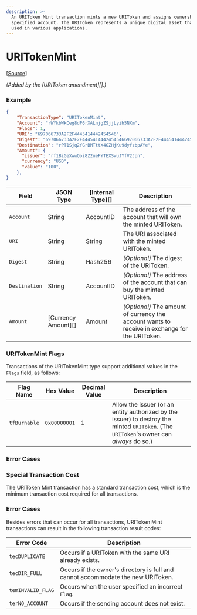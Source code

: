 ```yaml
---
description: >-
  An URIToken Mint transaction mints a new URIToken and assigns ownership to the
  specified account. The URIToken represents a unique digital asset that can be
  used in various applications.
---
```


# URITokenMint

\[[Source](https://github.com/Xahau/xahaud/blob/dev/src/ripple/app/tx/impl/URIToken.cpp)]

_(Added by the \[URIToken amendment]\[].)_

### Example

```json
{
    "TransactionType": "URITokenMint",
    "Account": "rWYkbWkCeg8dP6rXALnjgZSjjLyih5NXm",
    "Flags": 1,
    "URI": "697066733A2F2F4445414442454546",
    "Digest": "697066733A2F2F4445414442454546697066733A2F2F44454144424545467878",
    "Destination": "rPT1Sjq2YGrBMTttX4GZHjKu9dyfzbpAYe",
    "Amount": {
      "issuer": "rf1BiGeXwwQoi8Z2ueFYTEXSwuJYfV2Jpn",
      "currency": "USD",
      "value": "100",
    },
}
```



| Field         | JSON Type             | \[Internal Type]\[] | Description                                                                                    |
| ------------- | --------------------- | ------------------- | ---------------------------------------------------------------------------------------------- |
| `Account`     | String                | AccountID           | The address of the account that will own the minted URIToken.                                  |
| `URI`         | String                | String              | The URI associated with the minted URIToken.                                                   |
| `Digest`      | String                | Hash256             | _(Optional)_ The digest of the URIToken.                                                       |
| `Destination` | String                | AccountID           | _(Optional)_ The address of the account that can buy the minted URIToken.                      |
| `Amount`      | \[Currency Amount]\[] | Amount              | _(Optional)_ The amount of currency the account wants to receive in exchange for the URIToken. |

### URITokenMint Flags

Transactions of the URITokenMint type support additional values in the `Flags` field, as follows:

| Flag Name    | Hex Value    | Decimal Value | Description                                                                                                                             |
| ------------ | ------------ | ------------- | --------------------------------------------------------------------------------------------------------------------------------------- |
| `tfBurnable` | `0x00000001` | 1             | Allow the issuer (or an entity authorized by the issuer) to destroy the minted `URIToken`. (The `URIToken`'s owner can _always_ do so.) |

### Error Cases

### Special Transaction Cost

The URIToken Mint transaction has a standard transaction cost, which is the minimum transaction cost required for all transactions.

### Error Cases

Besides errors that can occur for all transactions, URIToken Mint transactions can result in the following transaction result codes:

| Error Code        | Description                                                                      |
| ----------------- | -------------------------------------------------------------------------------- |
| `tecDUPLICATE`    | Occurs if a URIToken with the same URI already exists.                           |
| `tecDIR_FULL`     | Occurs if the owner's directory is full and cannot accommodate the new URIToken. |
| `temINVALID_FLAG` | Occurs when the user specified an incorrect `Flag`.                              |
| `terNO_ACCOUNT`   | Occurs if the sending account does not exist.                                    |
